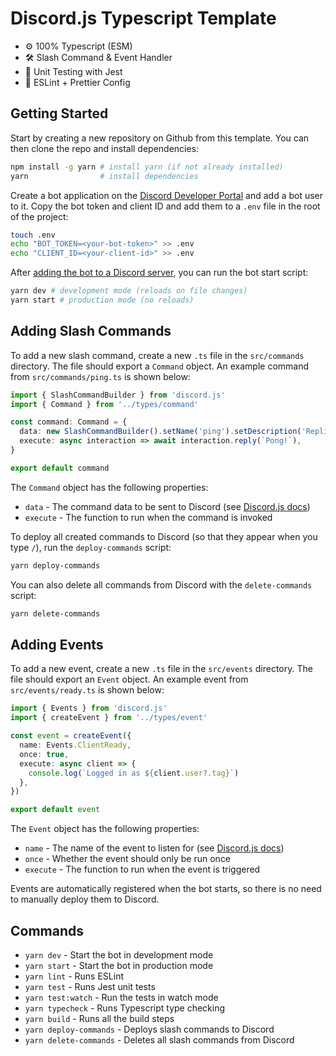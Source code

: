 # Discord.js Typescript Template

- ⚙️ 100% Typescript (ESM)
- 🛠️ Slash Command & Event Handler
- 🧪 Unit Testing with Jest
- 🧹 ESLint + Prettier Config

## Getting Started

Start by creating a new repository on Github from this template. You can then clone the repo and install dependencies:

```bash
npm install -g yarn # install yarn (if not already installed)
yarn                # install dependencies
```

Create a bot application on the [Discord Developer Portal](https://discord.com/developers/applications) and add a bot user to it. Copy the bot token and client ID and add them to a `.env` file in the root of the project:

```bash
touch .env
echo "BOT_TOKEN=<your-bot-token>" >> .env
echo "CLIENT_ID=<your-client-id>" >> .env
```

After [adding the bot to a Discord server](https://discordjs.guide/preparations/adding-your-bot-to-servers.html#creating-and-using-your-invite-link), you can run the bot start script:

```bash
yarn dev # development mode (reloads on file changes)
yarn start # production mode (no reloads)
```

## Adding Slash Commands

To add a new slash command, create a new `.ts` file in the `src/commands` directory. The file should export a `Command` object. An example command from `src/commands/ping.ts` is shown below:

```ts
import { SlashCommandBuilder } from 'discord.js'
import { Command } from '../types/command'

const command: Command = {
  data: new SlashCommandBuilder().setName('ping').setDescription('Replies with Pong!'),
  execute: async interaction => await interaction.reply(`Pong!`),
}

export default command
```

The `Command` object has the following properties:

- `data` - The command data to be sent to Discord (see [Discord.js docs](https://github.com/discordjs/builders/blob/main/docs/examples/Slash%20Command%20Builders.md))
- `execute` - The function to run when the command is invoked

To deploy all created commands to Discord (so that they appear when you type `/`), run the `deploy-commands` script:

```bash
yarn deploy-commands
```

You can also delete all commands from Discord with the `delete-commands` script:

```bash
yarn delete-commands
```

## Adding Events

To add a new event, create a new `.ts` file in the `src/events` directory. The file should export an `Event` object. An example event from `src/events/ready.ts` is shown below:

```ts
import { Events } from 'discord.js'
import { createEvent } from '../types/event'

const event = createEvent({
  name: Events.ClientReady,
  once: true,
  execute: async client => {
    console.log(`Logged in as ${client.user?.tag}`)
  },
})

export default event
```

The `Event` object has the following properties:

- `name` - The name of the event to listen for (see [Discord.js docs](https://discord.js.org/#/docs/main/stable/class/Client))
- `once` - Whether the event should only be run once
- `execute` - The function to run when the event is triggered

Events are automatically registered when the bot starts, so there is no need to manually deploy them to Discord.

## Commands

- `yarn dev` - Start the bot in development mode
- `yarn start` - Start the bot in production mode
- `yarn lint` - Runs ESLint
- `yarn test` - Runs Jest unit tests
- `yarn test:watch` - Run the tests in watch mode
- `yarn typecheck` - Runs Typescript type checking
- `yarn build` - Runs all the build steps
- `yarn deploy-commands` - Deploys slash commands to Discord
- `yarn delete-commands` - Deletes all slash commands from Discord
